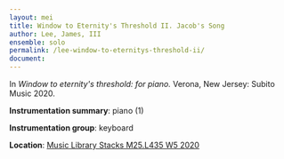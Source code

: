 ```yaml
---
layout: mei
title: Window to Eternity's Threshold II. Jacob's Song
author: Lee, James, III
ensemble: solo
permalink: /lee-window-to-eternitys-threshold-ii/
document: 
---
```


In *Window to eternity's threshold: for piano.* Verona, New Jersey: Subito Music 2020.

**Instrumentation summary**: piano (1)

**Instrumentation group**: keyboard

**Location**: <a href="https://tufts.primo.exlibrisgroup.com/permalink/01TUN_INST/1kc9gia/alma991018306188103851" target="_blank">Music Library Stacks M25.L435 W5 2020</a>